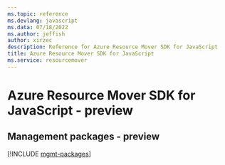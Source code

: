```yaml
---
ms.topic: reference
ms.devlang: javascript
ms.data: 07/18/2022
ms.author: jeffish
author: xirzec
description: Reference for Azure Resource Mover SDK for JavaScript
title: Azure Resource Mover SDK for JavaScript
ms.service: resourcemover
---
```

# Azure Resource Mover SDK for JavaScript - preview

## Management packages - preview
[!INCLUDE [mgmt-packages](resource-mover-mgmt-index.md)]
